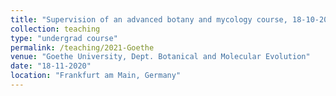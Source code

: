 ```yaml
---
title: "Supervision of an advanced botany and mycology course, 18-10-2019 to 6-12-2019 and 18-11-2020 to 13-1-2021"
collection: teaching
type: "undergrad course"
permalink: /teaching/2021-Goethe
venue: "Goethe University, Dept. Botanical and Molecular Evolution"
date: "18-11-2020"
location: "Frankfurt am Main, Germany"
---
```

